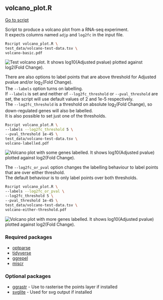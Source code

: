## volcano_plot.R

[Go to script](../../volcano_plot.R)

Script to produce a volcano plot from a RNA-seq experiment.  
It expects columns named `adjp` and `log2fc` in the input file.

``` bash
Rscript volcano_plot.R \
test_data/volcano-test-data.tsv \
volcano-basic.pdf
```

![Test volcano plot. It shows log10(Adjusted pvalue) plotted against
log2(Fold Change).](volcano-basic.png "Test volcano plot")

There are also options to label points that are above threshold for
Adjusted pvalue and/or log<sub>2</sub>(Fold Change).  
The `--labels` option turns on labelling.  
If `--labels` is set and neither of `--log2fc_threshold` or
`--pval_threshold` are set, the script will use default values of 2 and
1e-5 respectively.  
The `--log2fc_threshold` is a threshold on absolute log<sub>2</sub>(Fold
Change), so down-regulated genes will also be labelled.  
It is also possible to set just one of the thresholds.

``` bash
Rscript volcano_plot.R \
--labels --log2fc_threshold 5 \
--pval_threshold 1e-45 \
test_data/volcano-test-data.tsv \
volcano-labelled.pdf
```

![Volcano plot with some genes labelled. It shows log10(Adjusted pvalue)
plotted against log2(Fold
Change).](volcano-labelled.png "Labelled volcano plot")

The `--log2fc_or_pval` option changes the labelling behaviour to label
points that are over either threshold.  
The default behaviour is to only label points over both thresholds.

``` bash
Rscript volcano_plot.R \
--labels --log2fc_or_pval \
--log2fc_threshold 5 \
--pval_threshold 1e-45 \
test_data/volcano-test-data.tsv \
volcano-either-threshold.pdf
```

![Volcano plot with more genes labelled. It shows log10(Adjusted pvalue)
plotted against log2(Fold
Change).](volcano-either-threshold.png "Test volcano plot")

### Required packages

-   [optparse](https://cran.r-project.org/web/packages/optparse/index.html)
-   [tidyverse](https://www.tidyverse.org/)
-   [ggrepel](https://cran.r-project.org/web/packages/ggrepel/vignettes/ggrepel.html)
-   [miscr](https://github.com/richysix/miscr)

### Optional packages

-   [ggrastr](https://cran.r-project.org/web/packages/ggrastr/vignettes/Raster_geoms.html) - Use to rasterise the points layer if installed
-   [svglite](https://svglite.r-lib.org/) - Used for svg output if installed
